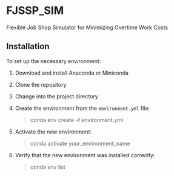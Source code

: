 # FJSSP_SIM
Flexible Job Shop Simulator for Minimizing Overtime Work Costs

## Installation

To set up the necessary environment:

1. Download and install Anaconda or Miniconda
2. Clone the repository
3. Change into the project directory
4. Create the environment from the `environment.yml` file:

   >conda env create -f environment.yml

5. Activate the new environment:

   >conda activate your_environment_name

6. Verify that the new environment was installed correctly:
   >conda env list



